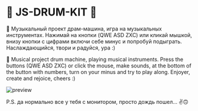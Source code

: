 # 🎵 JS-DRUM-KIT 🎵

🎵 Музыкальный проект драм-машина, игра на музыкальных инструментах. Нажимай на кнопки (QWE ASD ZXC) или кликай мышкой, внизу кнопки с цифрами включи себе минус и попробуй подыграть. Наслаждающийся, твори и радуйся, ура :)

🎵 Musical project drum machine, playing musical instruments. Press the buttons (QWE ASD ZXC) or click the mouse, make sounds, at the bottom of the button with numbers, turn on your minus and try to play along. Enjoyer, create and rejoice, cheers :)

![preview](https://github.com/user-attachments/assets/b7c3b795-60dc-4b5a-a648-8ae6dba941fb)

P.S. да нормально все у тебя с монитором, просто дождь пошел... ✌️🙃
